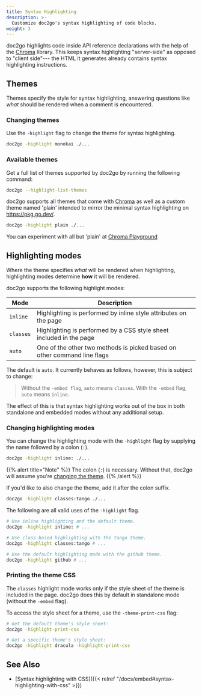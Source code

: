 ```yaml
---
title: Syntax Highlighting
description: >-
  Customize doc2go's syntax highlighting of code blocks.
weight: 3
---
```


doc2go highlights code inside API reference declarations
with the help of the [Chroma][chroma] library.
This keeps syntax highlighting "server-side" as opposed to "client side"---
the HTML it generates already contains syntax highlighting instructions.

  [chroma]: https://github.com/alecthomas/chroma

## Themes

Themes specify the style for syntax highlighting,
answering questions like *what* should be rendered
when a comment is encountered.

### Changing themes

Use the `-highlight` flag to change the theme for syntax highlighting.

```bash
doc2go -highlight monokai ./...
```

### Available themes

Get a full list of themes supported by doc2go
by running the following command:

```bash
doc2go --highlight-list-themes
```

doc2go supports all themes that come with [Chroma][chroma]
as well as a custom theme named 'plain'
intended to mirror the minimal syntax highlighting on https://pkg.go.dev/.

```bash
doc2go -highlight plain ./...
```

You can experiment with all but 'plain' at
[Chroma Playground](https://swapoff.org/chroma/playground/)

## Highlighting modes

Where the theme specifies *what* will be rendered when highlighting,
highlighting modes determine **how** it will be rendered.

doc2go supports the following highlight modes:

| Mode      | Description                                                              |
|-----------|--------------------------------------------------------------------------|
| `inline`  | Highlighting is performed by inline style attributes on the page         |
| `classes` | Highlighting is performed by a CSS style sheet included in the page      |
| `auto`    | One of the other two methods is picked based on other command line flags |

The default is `auto`. It currently behaves as follows,
however, this is subject to change:

> Without the `-embed flag`, `auto` means `classes`.
> With the `-embed` flag, `auto` means `inline`.

The effect of this is that syntax highlighting works out of the box
in both standalone and embedded modes without any additional setup.

### Changing highlighting modes

You can change the highlighting mode with the `-highlight` flag
by supplying the name followed by a colon (`:`).

```bash
doc2go -highlight inline: ./...
```

{{% alert title="Note" %}}
The colon (`:`) is necessary.
Without that, doc2go will assume you're [changing the theme](#changing-themes).
{{% /alert %}}


If you'd like to also change the theme, add it after the colon suffix.

```bash
doc2go -highlight classes:tango ./...
```

The following are all valid uses of the `-highlight` flag.

```bash
# Use inline highlighting and the default theme.
doc2go -highlight inline: # ...

# Use class-based highlighting with the tango theme.
doc2go -highlight classes:tango # ...

# Use the default highlighting mode with the github theme.
doc2go -highlight github # ...
```

### Printing the theme CSS

The `classes` highlight mode works only if the style sheet of the theme
is included in the page.
doc2go does this by default in standalone mode (without the `-embed` flag).

To access the style sheet for a theme, use the `-theme-print-css` flag:

```bash
# Get the default theme's style sheet:
doc2go -highlight-print-css

# Get a specific theme's style sheet:
doc2go -highlight dracula -highlight-print-css
```

## See Also

- [Syntax highlighting with CSS]({{< relref "/docs/embed#syntax-highlighting-with-css" >}})
